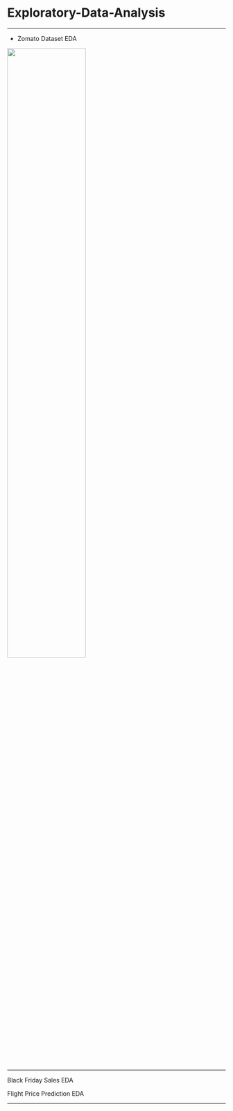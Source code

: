 # Exploratory-Data-Analysis
---
*  Zomato Dataset EDA 


<img src="https://github.com/Harsimran-Dalal/Exploratory-Data-Analysis/assets/171664021/fc407efa-bf59-4736-9c0e-1c3d24ac0cda" width="60%" height="60%">

---
Black Friday Sales EDA 

Flight Price Prediction EDA

---
